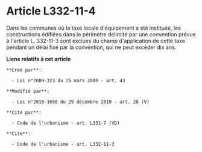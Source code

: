 # Article L332-11-4

Dans les communes où la taxe locale d'équipement a été instituée, les constructions édifiées dans le périmètre délimité par
une convention prévue à l'article L. 332-11-3 sont exclues du champ d'application de cette taxe pendant un délai fixé par la
convention, qui ne peut excéder dix ans.

**Liens relatifs à cet article**

	**Créé par**:

	  - Loi n°2009-323 du 25 mars 2009 - art. 43

	**Modifié par**:

	  - Loi n°2010-1658 du 29 décembre 2010 - art. 28 (V)

	**Cité par**:

	  - Code de l'urbanisme - art. L331-7 (VD)

	**Cite**:

	  - Code de l'urbanisme - art. L332-11-3
